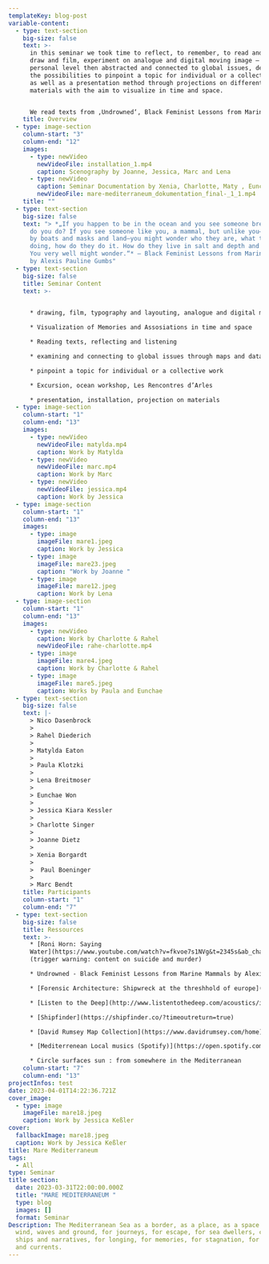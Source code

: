 ```yaml
---
templateKey: blog-post
variable-content:
  - type: text-section
    big-size: false
    text: >-
      in this seminar we took time to reflect, to remember, to read and write,
      draw and film, experiment on analogue and digital moving image — on a
      personal level then abstracted and connected to global issues, dealt with
      the possibilities to pinpoint a topic for individual or a collective work
      as well as a presentation method through projections on different
      materials with the aim to visualize in time and space. 


      We read texts from ‚Undrowned‘, Black Feminist Lessons from Marine Mammals by Alexis Pauline Gumbs, listened to ‚Saying Water‘, a monologue by Roni Horn, followed investigations of Forensic Architecture and Migrant Journal, browsed through geographic maps, charts and data sources. — and then we went to the beach. I mean, we had to. We travelled to southern france work in Marseille and to visit Les Rencontres d’Arles.
    title: Overview
  - type: image-section
    column-start: "3"
    column-end: "12"
    images:
      - type: newVideo
        newVideoFile: installation_1.mp4
        caption: Scenography by Joanne, Jessica, Marc and Lena
      - type: newVideo
        caption: Seminar Documentation by Xenia, Charlotte, Maty , Eunchae and Rahel
        newVideoFile: mare-mediterraneum_dokumentation_final-_1_1.mp4
    title: ""
  - type: text-section
    big-size: false
    text: "> *„If you happen to be in the ocean and you see someone breathing, what
      do you do? If you see someone like you, a mammal, but unlike you—not bound
      by boats and masks and land—you might wonder who they are, what they are
      doing, how do they do it. How do they live in salt and depth and motion?
      You very well might wonder.“* — Black Feminist Lessons from Marine Mammals
      by Alexis Pauline Gumbs"
  - type: text-section
    big-size: false
    title: Seminar Content
    text: >-
      

      * drawing, film, typography and layouting, analogue and digital motion sickness

      * Visualization of Memories and Assosiations in time and space

      * Reading texts, reflecting and listening

      * examining and connecting to global issues through maps and data sources

      * pinpoint a topic for individual or a collective work

      * Excursion, ocean workshop, Les Rencontres d’Arles

      * presentation, installation, projection on materials
  - type: image-section
    column-start: "1"
    column-end: "13"
    images:
      - type: newVideo
        newVideoFile: matylda.mp4
        caption: Work by Matylda
      - type: newVideo
        newVideoFile: marc.mp4
        caption: Work by Marc
      - type: newVideo
        newVideoFile: jessica.mp4
        caption: Work by Jessica
  - type: image-section
    column-start: "1"
    column-end: "13"
    images:
      - type: image
        imageFile: mare1.jpeg
        caption: Work by Jessica
      - type: image
        imageFile: mare23.jpeg
        caption: "Work by Joanne "
      - type: image
        imageFile: mare12.jpeg
        caption: Work by Lena
  - type: image-section
    column-start: "1"
    column-end: "13"
    images:
      - type: newVideo
        caption: Work by Charlotte & Rahel
        newVideoFile: rahe-charlotte.mp4
      - type: image
        imageFile: mare4.jpeg
        caption: Work by Charlotte & Rahel
      - type: image
        imageFile: mare5.jpeg
        caption: Works by Paula and Eunchae
  - type: text-section
    big-size: false
    text: |-
      > Nico Dasenbrock 
      >
      > Rahel Diederich 
      >
      > Matylda Eaton 
      >
      > Paula Klotzki 
      >
      > Lena Breitmoser 
      >
      > Eunchae Won 
      >
      > Jessica Kiara Kessler 
      >
      > Charlotte Singer 
      >
      > Joanne Dietz 
      >
      > Xenia Borgardt
      >
      >  Paul Boeninger 
      >
      > Marc Bendt
    title: Participants
    column-start: "1"
    column-end: "7"
  - type: text-section
    big-size: false
    title: Ressources
    text: >-
      * [Roni Horn: Saying
      Water](https://www.youtube.com/watch?v=fkvoe7s1NVg&t=2345s&ab_channel=LouisianaChannel)
      (trigger warning: content on suicide and murder)

      * Undrowned - Black Feminist Lessons from Marine Mammals by Alexis Pauline Gumbs [](https://drive.google.com/drive/folders/1L34KxgyAd2I333AekdvBKbl9kYxsdJJC)

      * [Forensic Architecture: Shipwreck at the threshhold of europe](https://forensic-architecture.org/investigation/shipwreck-at-the-threshold-of-europe) (on the topic of migration on the Mediterranean Sea. TW: shipwreck, drowning) 

      * [Listen to the Deep](http://www.listentothedeep.com/acoustics/index.php)

      * [Shipfinder](https://shipfinder.co/?timeoutreturn=true)

      * [David Rumsey Map Collection](https://www.davidrumsey.com/home)

      * [Mediterrenean Local musics (Spotify)](https://open.spotify.com/playlist/2RzJtMpbEZnSS5rfMt0qtZ?si=coP1wM08Rn6xrQfoNpyVcw&utm_source=copy-link)

      * Circle surfaces sun : from somewhere in the Mediterranean
    column-start: "7"
    column-end: "13"
projectInfos: test
date: 2023-04-01T14:22:36.721Z
cover_image:
  - type: image
    imageFile: mare18.jpeg
    caption: Work by Jessica Keßler
cover:
  fallbackImage: mare18.jpeg
  caption: Work by Jessica Keßler
title: Mare Mediterraneum
tags:
  - All
type: Seminar
title section:
  date: 2023-03-31T22:00:00.000Z
  title: "MARE MEDITERRANEUM "
  type: blog
  images: []
  format: Seminar
Description: The Mediterranean Sea as a border, as a place, as a space - for
  wind, waves and ground, for journeys, for escape, for sea dwellers, cargo
  ships and narratives, for longing, for memories, for stagnation, for movement
  and currents.
---
```

